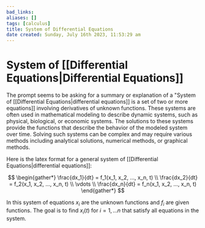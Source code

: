 ```yaml
---
bad_links: 
aliases: []
tags: [calculus]
title: System of Differential Equations
date created: Sunday, July 16th 2023, 11:53:29 am
---
```

# System of [[Differential Equations|Differential Equations]]

The prompt seems to be asking for a summary or explanation of a "System of [[Differential Equations|differential equations]] is a set of two or more equations]] involving derivatives of unknown functions. These systems are often used in mathematical modeling to describe dynamic systems, such as physical, biological, or economic systems. The solutions to these systems provide the functions that describe the behavior of the modeled system over time. Solving such systems can be complex and may require various methods including analytical solutions, numerical methods, or graphical methods.

Here is the latex format for a general system of [[Differential Equations|differential equations]]:

$$
\begin{gather*} 
\frac{dx_1}{dt} = f_1(x_1, x_2, ..., x_n, t) \\
\frac{dx_2}{dt} = f_2(x_1, x_2, ..., x_n, t) \\
\vdots \\
\frac{dx_n}{dt} = f_n(x_1, x_2, ..., x_n, t)
\end{gather*}
$$

In this system of equations $x_i$ are the unknown functions and $f_i$ are given functions. The goal is to find $x_i(t)$ for $i=1,…n$ that satisfy all equations in the system.
